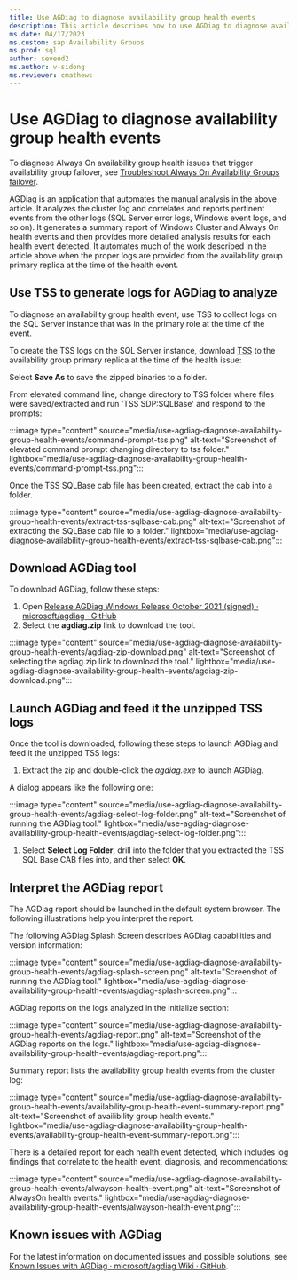 ```yaml
---
title: Use AGDiag to diagnose availability group health events
description: This article describes how to use AGDiag to diagnose availability group health events.
ms.date: 04/17/2023
ms.custom: sap:Availability Groups
ms.prod: sql
author: sevend2
ms.author: v-sidong
ms.reviewer: cmathews
---
```

# Use AGDiag to diagnose availability group health events

To diagnose Always On availability group health issues that trigger availability group failover, see [Troubleshoot Always On Availability Groups failover](troubleshooting-availability-group-failover.md).

AGDiag is an application that automates the manual analysis in the above article. It analyzes the cluster log and correlates and reports pertinent events from the other logs (SQL Server error logs, Windows event logs, and so on). It generates a summary report of Windows Cluster and Always On health events and then provides more detailed analysis results for each health event detected. It automates much of the work described in the article above when the proper logs are provided from the availability group primary replica at the time of the health event.

## Use TSS to generate logs for AGDiag to analyze

To diagnose an availability group health event, use TSS to collect logs on the SQL Server instance that was in the primary role at the time of the event.

To create the TSS logs on the SQL Server instance, download [TSS](https://aka.ms/getTSS) to the availability group primary replica at the time of the health issue:

Select **Save As** to save the zipped binaries to a folder.

From elevated command line, change directory to TSS folder where files were saved/extracted and run 'TSS SDP:SQLBase' and respond to the prompts:

:::image type="content" source="media/use-agdiag-diagnose-availability-group-health-events/command-prompt-tss.png" alt-text="Screenshot of elevated command prompt changing directory to tss folder." lightbox="media/use-agdiag-diagnose-availability-group-health-events/command-prompt-tss.png":::

Once the TSS SQLBase cab file has been created, extract the cab into a folder.

:::image type="content" source="media/use-agdiag-diagnose-availability-group-health-events/extract-tss-sqlbase-cab.png" alt-text="Screenshot of extracting the SQLBase cab file to a folder." lightbox="media/use-agdiag-diagnose-availability-group-health-events/extract-tss-sqlbase-cab.png":::

## Download AGDiag tool

To download AGDiag, follow these steps:

1. Open [Release AGDiag Windows Release October 2021 (signed) · microsoft/agdiag · GitHub](https://github.com/microsoft/agdiag/releases/tag/Win2.0.0.23)
1. Select the **agdiag.zip** link to download the tool.

  :::image type="content" source="media/use-agdiag-diagnose-availability-group-health-events/agdiag-zip-download.png" alt-text="Screenshot of selecting the agdiag.zip link to download the tool." lightbox="media/use-agdiag-diagnose-availability-group-health-events/agdiag-zip-download.png":::

## Launch AGDiag and feed it the unzipped TSS logs

Once the tool is downloaded, following these steps to launch AGDiag and feed it the unzipped TSS logs:

1. Extract the zip and double-click the *agdiag.exe* to launch AGDiag.

  A dialog appears like the following one:
  
  :::image type="content" source="media/use-agdiag-diagnose-availability-group-health-events/agdiag-select-log-folder.png" alt-text="Screenshot of running the AGDiag tool." lightbox="media/use-agdiag-diagnose-availability-group-health-events/agdiag-select-log-folder.png":::

1. Select **Select Log Folder**, drill into the folder that you extracted the TSS SQL Base CAB files into, and then select **OK**.

## Interpret the AGDiag report

The AGDiag report should be launched in the default system browser. The following illustrations help you interpret the report.

The following AGDiag Splash Screen describes AGDiag capabilities and version information:

:::image type="content" source="media/use-agdiag-diagnose-availability-group-health-events/agdiag-splash-screen.png" alt-text="Screenshot of running the AGDiag tool." lightbox="media/use-agdiag-diagnose-availability-group-health-events/agdiag-splash-screen.png":::

AGDiag reports on the logs analyzed in the initialize section:

:::image type="content" source="media/use-agdiag-diagnose-availability-group-health-events/agdiag-report.png" alt-text="Screenshot of the AGDiag reports on the logs." lightbox="media/use-agdiag-diagnose-availability-group-health-events/agdiag-report.png":::

Summary report lists the availability group health events from the cluster log:

:::image type="content" source="media/use-agdiag-diagnose-availability-group-health-events/availability-group-health-event-summary-report.png" alt-text="Screenshot of availibility group health events." lightbox="media/use-agdiag-diagnose-availability-group-health-events/availability-group-health-event-summary-report.png":::

There is a detailed report for each health event detected, which includes log findings that correlate to the health event, diagnosis, and recommendations:

:::image type="content" source="media/use-agdiag-diagnose-availability-group-health-events/alwayson-health-event.png" alt-text="Screenshot of AlwaysOn health events." lightbox="media/use-agdiag-diagnose-availability-group-health-events/alwayson-health-event.png":::

## Known issues with AGDiag

For the latest information on documented issues and possible solutions, see [Known Issues with AGDiag · microsoft/agdiag Wiki · GitHub](https://github.com/microsoft/agdiag/wiki/Known-Issues-with-AGDiag).
